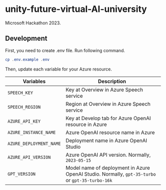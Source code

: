 # unity-future-virtual-AI-university

Microsoft Hackathon 2023.

## Development

First, you need to create .env file.
Run following command.

```powershell
cp .env.example .env
```

Then, update each variable for your Azure resource.

| Variables | Description |
| --- | --- |
| `SPEECH_KEY` | Key at Overview in Azure Speech service |
| `SPEECH_REGION` | Region at Overview in Azure Speech service |
| `AZURE_API_KEY` | Key at Develop tab for Azure OpenAI resource in Azure |
| `AZURE_INSTANCE_NAME` | Azure OpenAI resource name in Azure |
| `AZURE_DEPLOYMENT_NAME` | Deployment name in Azure OpenAI Studio |
| `AZURE_API_VERSION`| Azure OpenAI API version. Normally, `2023-05-15` |
| `GPT_VERSION` | Model name of deployment in Azure OpenAI Studio. Normally, `gpt-35-turbo` or `gpt-35-turbo-16k` |
